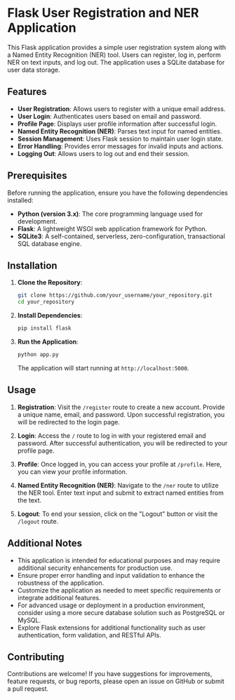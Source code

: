 

# Flask User Registration and NER Application

This Flask application provides a simple user registration system along with a Named Entity Recognition (NER) tool. Users can register, log in, perform NER on text inputs, and log out. The application uses a SQLite database for user data storage.

## Features

- **User Registration**: Allows users to register with a unique email address.
- **User Login**: Authenticates users based on email and password.
- **Profile Page**: Displays user profile information after successful login.
- **Named Entity Recognition (NER)**: Parses text input for named entities.
- **Session Management**: Uses Flask session to maintain user login state.
- **Error Handling**: Provides error messages for invalid inputs and actions.
- **Logging Out**: Allows users to log out and end their session.

## Prerequisites

Before running the application, ensure you have the following dependencies installed:

- **Python (version 3.x)**: The core programming language used for development.
- **Flask**: A lightweight WSGI web application framework for Python.
- **SQLite3**: A self-contained, serverless, zero-configuration, transactional SQL database engine.

## Installation

1. **Clone the Repository**:

   ```bash
   git clone https://github.com/your_username/your_repository.git
   cd your_repository
   ```

2. **Install Dependencies**:

   ```bash
   pip install flask
   ```

3. **Run the Application**:

   ```bash
   python app.py
   ```

   The application will start running at `http://localhost:5000`.

## Usage

1. **Registration**: Visit the `/register` route to create a new account. Provide a unique name, email, and password. Upon successful registration, you will be redirected to the login page.

2. **Login**: Access the `/` route to log in with your registered email and password. After successful authentication, you will be redirected to your profile page.

3. **Profile**: Once logged in, you can access your profile at `/profile`. Here, you can view your profile information.

4. **Named Entity Recognition (NER)**: Navigate to the `/ner` route to utilize the NER tool. Enter text input and submit to extract named entities from the text.

5. **Logout**: To end your session, click on the "Logout" button or visit the `/logout` route.

## Additional Notes

- This application is intended for educational purposes and may require additional security enhancements for production use.
- Ensure proper error handling and input validation to enhance the robustness of the application.
- Customize the application as needed to meet specific requirements or integrate additional features.
- For advanced usage or deployment in a production environment, consider using a more secure database solution such as PostgreSQL or MySQL.
- Explore Flask extensions for additional functionality such as user authentication, form validation, and RESTful APIs.

## Contributing

Contributions are welcome! If you have suggestions for improvements, feature requests, or bug reports, please open an issue on GitHub or submit a pull request.
